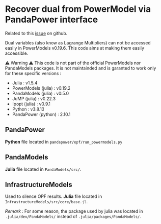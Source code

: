 # Recover dual from PowerModel via PandaPower interface

Related to this [issue](https://github.com/lanl-ansi/PowerModels.jl/issues/409#issuecomment-1232967313) on github.

Dual variables (also know as Lagrange Multipliers) can not be accessed easily in PowerModels v0.19.6.
This code aims at making them easily accessible.

:warning: Warning :warning: 
This code is not part of the official PowerModels nor PandaModels packages.
It is not maintainded and is garanted to work only for these specific versions :
- Julia : v1.5.4
- PowerModels (julia) : v0.19.2
- PandaModels (julia) : v0.5.0
- JuMP (julia) : v0.22.3
- Ipopt (julia) : v0.9.1
- Python : v3.8.13
- PandaPower (python) : 2.10.1

## PandaPower
**Python** file located in ```pandapower/opf/run_powermodels.py```

## PandaModels
**Julia** file located in ```PandaModels/src/```.

## InfrastructureModels
Used to silence OPF results.
**Julia** file located in ```InfrastructureModels/src/core/base.jl```.

*Remark :*
For some reason, the package used by julia was located in ```.julia/dev/PandaModels/``` instead of ```.julia/packages/PandaModels/```.